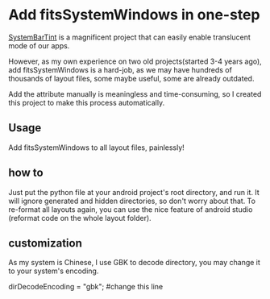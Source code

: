 Add fitsSystemWindows in one-step
=================================

[SystemBarTint](https://github.com/jgilfelt/SystemBarTint) is a magnificent project that can easily enable translucent mode of our apps.

However, as my own experience on two old projects(started 3-4 years ago), add fitsSystemWindows is a hard-job, as we may have hundreds of thousands of layout files, some maybe useful, some are already outdated.

Add the attribute manually is meaningless and time-consuming, so I created this project to make this process automatically.

Usage
-----

Add fitsSystemWindows to all layout files, painlessly!

how to
-----

Just put the python file at your android project's root directory, and run it.
It will ignore generated and hidden directories, so don't worry about that.
To re-format all layouts again, you can use the nice feature of android studio (reformat code on the whole layout folder).

customization
-----
As my system is Chinese, I use GBK to decode directory, you may change it to your system's encoding.

dirDecodeEncoding = "gbk";  #change this line
